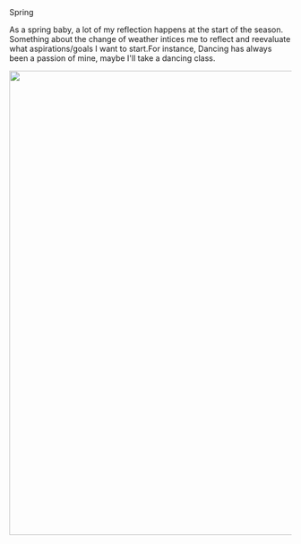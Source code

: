 <html>
  <head> Spring
  </head>
  <body> 
 <p> As a spring baby, a lot of my reflection happens at the start of the season. Something about the change of weather intices me to reflect and reevaluate what aspirations/goals I want to start.For instance, Dancing has always been a passion of mine, maybe I'll take a dancing class.</p>
<img src="http://www.malashockdance.org/wp-content/uploads/2015/10/Dancer-Image-791x1024.jpg" width="640" height="829" class="attachment-medium" alt="">
   </body>
